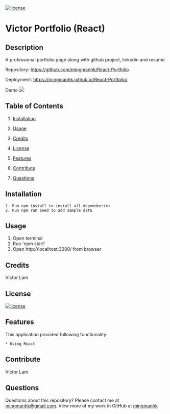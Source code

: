 [![license](https://img.shields.io/badge/license-MIT-blue)](https://shields.io)
# Victor Portfolio (React)
## Description
A professional portfolio page along with github project, linkedin and resume

Repository: 
    https://github.com/mingmanhk/React-Portfolio
    
Deployment:
    https://mingmanhk.github.io/React-Portfolio/
     
Demo
    <img src="./asset/demo.gif"/>

## Table of Contents
1. [Installation](#installation)

2. [Usage](#usage)

3. [Credits](#credits)

4. [License](#license)

5. [Features](#features)

6. [Contribute](#contribute)

7. [Questions](#questions)

## Installation
    1. Run npm install to install all dependencies
    2. Run npm run seed to add sample data

## Usage
   1. Open terminal
   2. Run 'npm start'
   3. Open http://localhost:3000/ from browser
   
## Credits
Victor Lam

## License
[![license](https://img.shields.io/badge/license-MIT-blue)](https://shields.io)

## Features
This application provided following functionality:

    * Using React
  
## Contribute
Victor Lam

## Questions
Questions about this repository? Please contact me at [mingmanhk@gmail.com](mailto:mingmanhk@gmail.com).
View more of my work in GitHub at [mingmanhk](https://github.com/mingmanhk)